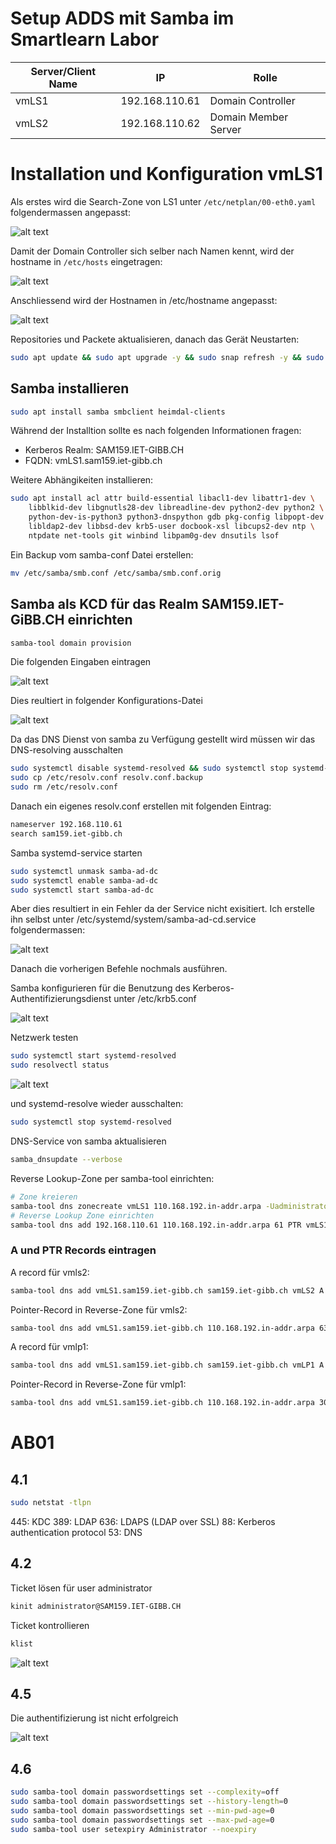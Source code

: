 # Setup ADDS mit Samba im Smartlearn Labor

| Server/Client Name | IP | Rolle |
|--------------------|----|-------|
| vmLS1 | 192.168.110.61 | Domain Controller | 
| vmLS2 | 192.168.110.62 | Domain Member Server |

# Installation und Konfiguration vmLS1
Als erstes wird die Search-Zone von LS1 unter `/etc/netplan/00-eth0.yaml` folgendermassen angepasst:

![alt text](images/00-eth0.yaml.png)

Damit der Domain Controller sich selber nach Namen kennt, wird der hostname in `/etc/hosts` eingetragen:

![alt text](images/etc-hosts.png)

Anschliessend wird der Hostnamen in /etc/hostname angepasst:

![alt text](images/hostname.png)

Repositories und Packete aktualisieren, danach das Gerät Neustarten:
```bash
sudo apt update && sudo apt upgrade -y && sudo snap refresh -y && sudo reboot
```
## Samba installieren
```bash
sudo apt install samba smbclient heimdal-clients
```
Während der Installtion sollte es nach folgenden Informationen fragen:
- Kerberos Realm: SAM159.IET-GIBB.CH
- FQDN: vmLS1.sam159.iet-gibb.ch

Weitere Abhängikeiten installieren:
```bash
sudo apt install acl attr build-essential libacl1-dev libattr1-dev \
    libblkid-dev libgnutls28-dev libreadline-dev python2-dev python2 \
    python-dev-is-python3 python3-dnspython gdb pkg-config libpopt-dev \
    libldap2-dev libbsd-dev krb5-user docbook-xsl libcups2-dev ntp \
    ntpdate net-tools git winbind libpam0g-dev dnsutils lsof
```
Ein Backup vom samba-conf Datei erstellen:
```bash
mv /etc/samba/smb.conf /etc/samba/smb.conf.orig
```
## Samba als KCD für das Realm SAM159.IET-GiBB.CH einrichten
```bash
samba-tool domain provision
```
Die folgenden Eingaben eintragen

![alt text](images/samba-tool.png)

Dies reultiert in folgender Konfigurations-Datei

![alt text](images/smbconf.png)

Da das DNS Dienst von samba zu Verfügung gestellt wird müssen wir das DNS-resolving ausschalten
```bash
sudo systemctl disable systemd-resolved && sudo systemctl stop systemd-resolved
sudo cp /etc/resolv.conf resolv.conf.backup
sudo rm /etc/resolv.conf
```
Danach ein eigenes resolv.conf erstellen mit folgenden Eintrag:
```bash
nameserver 192.168.110.61
search sam159.iet-gibb.ch
```
Samba systemd-service starten
```bash
sudo systemctl unmask samba-ad-dc
sudo systemctl enable samba-ad-dc
sudo systemctl start samba-ad-dc
```
Aber dies resultiert in ein Fehler da der Service nicht exisitiert. Ich erstelle ihn selbst unter /etc/systemd/system/samba-ad-cd.service folgendermassen:

![alt text](images/samba-ad-dc.png)

Danach die vorherigen Befehle nochmals ausführen.

Samba konfigurieren für die Benutzung des Kerberos-Authentifizierungsdienst unter /etc/krb5.conf

![alt text](images/krb5.conf.png)

Netzwerk testen
```bash
sudo systemctl start systemd-resolved
sudo resolvectl status
```
![alt text](images/resolvectl.png)

und systemd-resolve wieder ausschalten:
```bash
sudo systemctl stop systemd-resolved
```
DNS-Service von samba aktualisieren
```bash
samba_dnsupdate --verbose
```
Reverse Lookup-Zone per samba-tool einrichten:
```bash
# Zone kreieren
samba-tool dns zonecreate vmLS1 110.168.192.in-addr.arpa -Uadministrator
# Reverse Lookup Zone einrichten
samba-tool dns add 192.168.110.61 110.168.192.in-addr.arpa 61 PTR vmLS1.sam159.iet-gibb.ch -U administrator
```
### A und PTR Records eintragen
A record für vmls2:
```bash
samba-tool dns add vmLS1.sam159.iet-gibb.ch sam159.iet-gibb.ch vmLS2 A 192.168.110.62 -U administrator
```
Pointer-Record in Reverse-Zone für vmls2:
```bash
samba-tool dns add vmLS1.sam159.iet-gibb.ch 110.168.192.in-addr.arpa 63 PTR vmLS2.sam159.iet -U administrator
```
A record für vmlp1:
```bash
samba-tool dns add vmLS1.sam159.iet-gibb.ch sam159.iet-gibb.ch vmLP1 A 192.168.110.30 -U administrator
```
Pointer-Record in Reverse-Zone für vmlp1:
```bash
samba-tool dns add vmLS1.sam159.iet-gibb.ch 110.168.192.in-addr.arpa 30 PTR vmLP1.sam159.iet -U administrator
```

# AB01

## 4.1

```bash
sudo netstat -tlpn
```
445: KDC
389: LDAP
636: LDAPS (LDAP over SSL)
88: Kerberos authentication protocol
53: DNS

## 4.2
Ticket lösen für user administrator
```bash
kinit administrator@SAM159.IET-GIBB.CH
```

Ticket kontrollieren
```bash
klist
```
![alt text](images/klist.png)

## 4.5

Die authentifizierung ist nicht erfolgreich

![alt text](images/smbclient-localhost.png)

## 4.6

```bash
sudo samba-tool domain passwordsettings set --complexity=off
sudo samba-tool domain passwordsettings set --history-length=0
sudo samba-tool domain passwordsettings set --min-pwd-age=0
sudo samba-tool domain passwordsettings set --max-pwd-age=0
sudo samba-tool user setexpiry Administrator --noexpiry
```

# 

